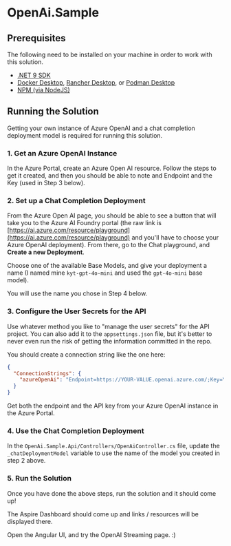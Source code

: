 # OpenAi.Sample

## Prerequisites

The following need to be installed on your machine
in order to work with this solution.

* [.NET 9 SDK](https://dotnet.microsoft.com/en-us/download/dotnet/9.0)
* [Docker Desktop](https://www.docker.com/products/docker-desktop/), [Rancher Desktop](https://rancherdesktop.io/), or [Podman Desktop](https://podman-desktop.io/)
* [NPM (via NodeJS)](https://nodejs.org/en)

## Running the Solution

Getting your own instance of Azure OpenAI and
a chat completion deployment model is required
for running this solution.

### 1. Get an Azure OpenAI Instance

In the Azure Portal, create an Azure Open AI resource.
Follow the steps to get it created, and then you
should be able to note and Endpoint and the Key (used
in Step 3 below).

### 2. Set up a Chat Completion Deployment

From the Azure Open AI page, you should be able to
see a button that will take you to the Azure AI Foundry
portal (the raw link is [https://ai.azure.com/resource/playground](https://ai.azure.com/resource/playground)
and you'll have to choose your Azure OpenAI
deployment). From there, go to the Chat playground, and
**Create a new Deployment**.

Choose one of the available Base Models, and give your
deployment a name (I named mine `kyt-gpt-4o-mini` and
used the `gpt-4o-mini` base model).

You will use the name you chose in Step 4 below.

### 3. Configure the User Secrets for the API

Use whatever method you like to "manage the user secrets" for the
API project.  You can also add it to the `appsettings.json` file,
but it's better to never even run the risk of getting the information
committed in the repo.

You should create a connection string like the one here:

```json
{
  "ConnectionStrings": {
    "azureOpenAi": "Endpoint=https://YOUR-VALUE.openai.azure.com/;Key=YOUR-KEY"
  }
}
```

Get both the endpoint and the API key from your Azure OpenAI instance in the Azure Portal.

### 4. Use the Chat Completion Deployment

In the `OpenAi.Sample.Api/Controllers/OpenAiController.cs` file,
update the `_chatDeploymentModel` variable to use the
name of the model you created in step 2 above.

### 5. Run the Solution

Once you have done the above steps, run the solution and it should come up!

The Aspire Dashboard should come up and links / resources will be displayed there.

Open the Angular UI, and try the OpenAI Streaming page.  :)
